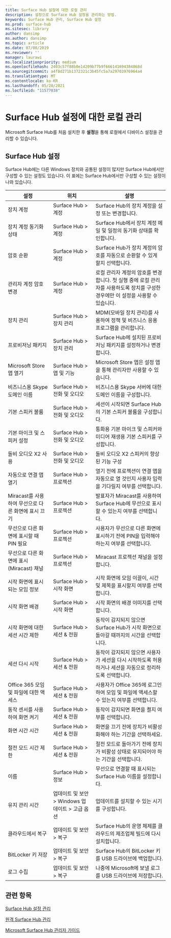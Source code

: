 ```yaml
---
title: Surface Hub 설정에 대한 로컬 관리
description: 설정으로 Surface Hub 설정을 관리하는 방법.
keywords: Surface Hub 관리, Surface Hub 설정
ms.prod: surface-hub
ms.sitesec: library
author: dansimp
ms.author: dansimp
ms.topic: article
ms.date: 07/08/2019
ms.reviewer: ''
manager: laurawi
ms.localizationpriority: medium
ms.openlocfilehash: 2403c57f88b0e14209b77b9f666141694384868d
ms.sourcegitcommit: a4f8d271b1372321c3b45fc5a7a29703976964a4
ms.translationtype: MT
ms.contentlocale: ko-KR
ms.lasthandoff: 05/20/2021
ms.locfileid: "11577038"
---
```

# <a name="local-management-for-surface-hub-settings"></a>Surface Hub 설정에 대한 로컬 관리

Microsoft Surface Hub를 처음 설치한 후 **설정**을 통해 로컬에서 디바이스 설정을 관리할 수 있습니다.

## <a name="surface-hub-settings"></a>Surface Hub 설정

Surface Hub에는 다른 Windows 장치와 공통된 설정이 많지만 Surface Hub에서만 구성할 수 있는 설정도 있습니다. 이 표에는 Surface Hub에서만 구성할 수 있는 설정이 나와 있습니다. 

| 설정 | 위치 | 설명 |
| ------- | -------- | ----------- |
| 장치 계정 | Surface Hub > 계정 | Surface Hub의 장치 계정을 설정 또는 변경합니다. |
| 장치 계정 동기화 상태 | Surface Hub > 계정 | Surface Hub에서 장치 계정 메일 및 일정의 동기화 상태를 확인합니다. |
| 암호 순환 | Surface Hub > 계정 | Surface Hub가 장치 계정의 암호를 자동으로 순환할 수 있게 할지 선택합니다.|
| 관리자 계정 암호 변경  | Surface Hub > 계정 | 로컬 관리자 계정의 암호를 변경합니다. 첫 실행 중에 로컬 관리자를 사용하도록 장치를 구성한 경우에만 이 설정을 사용할 수 있습니다. |
| 장치 관리 | Surface Hub > 장치 관리 | MDM(모바일 장치 관리)를 사용하여 정책 및 비즈니스 응용 프로그램을 관리합니다. |
| 프로비저닝 패키지 | Surface Hub > 장치 관리 | Surface Hub에 설치된 프로비저닝 패키지를 설정하거나 변경합니다. |
| Microsoft Store 앱 열기 | Surface Hub > 앱 및 기능 | Microsoft Store 앱은 설정 앱을 통해 관리자만 사용할 수 있습니다. |
| 비즈니스용 Skype 도메인 이름 | Surface Hub > 전화 및 오디오 | 비즈니스용 Skype 서버에 대한 도메인 이름을 구성합니다. |
| 기본 스피커 볼륨 | Surface Hub > 전화 및 오디오 | 세션이 시작되면 Surface Hub의 기본 스피커 볼륨을 구성합니다. |
| 기본 마이크 및 스피커 설정 | Surface Hub > 전화 및 오디오 | 통화용 기본 마이크 및 스피커와 미디어 재생용 기본 스피커를 구성합니다. |
| 돌비 오디오 X2 사용 | Surface Hub > 전화 및 오디오 | 돌비 오디오 X2 스피커의 향상된 기능 구성 |
| 자동으로 연결 앱 열기 | Surface Hub > 프로젝션 | 열기 전에 프로젝션이 연결 앱을 자동으로 열 것인지 사용자 입력을 기다릴지 여부를 선택합니다. |
| Miracast를 사용하여 무선으로 다른 화면에 표시 끄기 | Surface Hub > 프로젝션 | 발표자가 Miracast를 사용하여 Surface Hub에 무선으로 표시할 수 있는지 여부를 선택합니다. |
| 무선으로 다른 화면에 표시할 때 PIN 필요 | Surface Hub > 프로젝션 | 사용자가 무선으로 다른 화면에 표시하기 전에 PIN을 입력해야 하는지 여부를 선택합니다. |
| 무선으로 다른 화면에 표시(Miracast) 채널 | Surface Hub > 프로젝션 | Miracast 프로젝션 채널을 설정합니다. |
| 시작 화면에 표시되는 모임 정보 | Surface Hub > 시작 화면 | 시작 화면에 모임 이끌이, 시간 및 제목을 표시할지 여부를 선택합니다. |
| 시작 화면 배경 |  Surface Hub > 시작 화면 | 시작 화면의 배경 이미지를 선택합니다. |
| 시작 화면에 대한 세션 시간 제한 | Surface Hub > 세션 & 전원 | 동작이 감지되지 않으면 Surface Hub가 시작 화면으로 돌아갈 때까지의 시간을 선택합니다. |
| 세션 다시 시작 | Surface Hub > 세션 & 전원 | 동작이 감지되지 않으면 사용자가 세션을 다시 시작하도록 허용하거나 세션을 자동으로 정리하도록 선택합니다. |
| Office 365 모임 및 파일에 대한 액세스 | Surface Hub > 세션 & 전원 | 사용자가 Office 365에 로그인하여 모임 및 파일에 액세스할 수 있는지 여부를 선택합니다. |
| 동작 센서를 사용하여 화면 켜기 | Surface Hub > 세션 & 전원 | 동작이 감지되면 화면을 켤지 여부를 선택합니다. |
| 화면 시간 시간 | Surface Hub > 세션 & 전원 | 화면을 끄기 전에 장치가 비활성화해야 하는 기간을 선택하세요. |
| 절전 모드 시간 제한 | Surface Hub > 세션 & 전원 | 절전 모드로 돌아가기 전에 장치가 비활성 상태로 유지되어야 하는 기간을 선택합니다. |
| 이름 | Surface Hub > 정보 | 무선으로 연결할 때 표시되는 Surface Hub 이름을 설정합니다. |
| 유지 관리 시간 | 업데이트 및 보안 &gt; Windows 업데이트 &gt; 고급 옵션 | 업데이트를 설치할 수 있는 시기를 구성합니다. |
| 클라우드에서 복구 | 업데이트 및 보안 > 복구 | Surface Hub의 운영 체제를 클라우드의 제조업체 빌드에 다시 설치합니다. |
| BitLocker 키 저장 | 업데이트 및 보안 > 복구 | Surface Hub의 BitLocker 키를 USB 드라이브에 백업합니다. |
| 로그 수집 | 업데이트 및 보안 &gt; 복구 | 나중에 Microsoft에 보낼 로그를 USB 드라이브에 저장합니다. | 

## <a name="related-topics"></a>관련 항목

[Surface Hub 설정 관리](manage-surface-hub-settings.md)

[원격 Surface Hub 관리](remote-surface-hub-management.md)

[Microsoft Surface Hub 관리자 가이드](surface-hub-administrators-guide.md)
